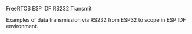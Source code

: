 FreeRTOS ESP IDF RS232 Transmit

Examples of data transmission via RS232 from ESP32 to scope in ESP IDF environment.

